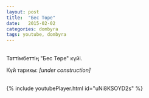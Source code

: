 ```yaml
---
layout: post
title:  "Бес Төре"
date:   2015-02-02
categories: dombyra
tags: youtube, dombyra
---
```

<br>
Тәттімбеттің "Бес Төре" күйі.

Күй тарихы:  *[under construction]*

<div class="unit whole align-center"><br>
{% include youtubePlayer.html id="uNi8KSOYD2s" %}
<br></div>
